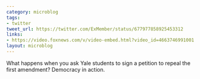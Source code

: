 ```yaml
---
category: microblog
tags:
- twitter
tweet_url: https://twitter.com/ExMember/status/677977858925453312
links:
- https://video.foxnews.com/v/video-embed.html?video_id=4663746991001
layout: microblog
---
```

What happens when you ask Yale students to sign a petition to repeal the first amendment? Democracy in action.
